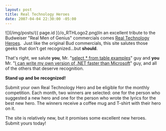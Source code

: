 ```yaml
---
layout: post
title: Real Technology Heroes
date: 2007-04-04 22:30:00 -05:00
---
```


![](/img/posts/{{ page.id }}/o_RTHLogo2.png)In an excellent tribute to the Budweiser "Real Men of Genius" commercials comes [Real Technology Heroes](http://www.realtechnologyheroes.com).  Just like the original Bud commercials, this site salutes those geeks that don't get recognized...but **should**.

That's right, we salute **you**, Mr. "[select * from table examples](http://www.realtechnologyheroes.com/audio/RTH_SelectStarFromTableExampleGuy_01_DavidSilverlight.mp3)" guy and **you** Mr. "[I can write my own version of .NET faster than Microsoft](http://www.realtechnologyheroes.com/audio/RTH_BuildYourOwnASPNETGuy_01_DavidSilverlight.mp3)" guy, and all of the others that deserve recognition.

**Stand up and be recognized!**

Submit your own Real Technology Hero and be eligible for the monthly competition. Each month, two winners are selected: one for the person who suggested a new hero and one for the person who wrote the lyrics for the best new hero. The winners receive a coffee mug and T-shirt with their hero on it.

The site is relatively new, but it promises some excellent new heroes. Submit yours today!
